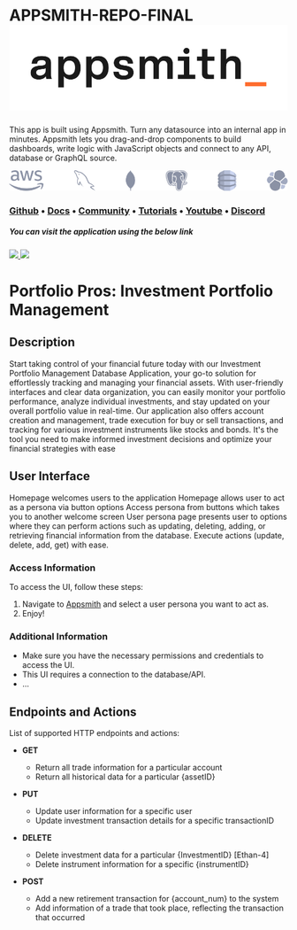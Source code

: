 # APPSMITH-REPO-FINAL![](https://raw.githubusercontent.com/appsmithorg/appsmith/release/static/appsmith_logo_primary.png)

This app is built using Appsmith. Turn any datasource into an internal app in minutes. Appsmith lets you drag-and-drop components to build dashboards, write logic with JavaScript objects and connect to any API, database or GraphQL source.

![](https://raw.githubusercontent.com/appsmithorg/appsmith/release/static/images/integrations.png)

### [Github](https://github.com/appsmithorg/appsmith) • [Docs](https://docs.appsmith.com/?utm_source=github&utm_medium=social&utm_content=appsmith_docs&utm_campaign=null&utm_term=appsmith_docs) • [Community](https://community.appsmith.com/) • [Tutorials](https://github.com/appsmithorg/appsmith/tree/update/readme#tutorials) • [Youtube](https://www.youtube.com/appsmith) • [Discord](https://discord.gg/rBTTVJp)

##### You can visit the application using the below link

###### [![](https://assets.appsmith.com/git-sync/Buttons.svg) ](http://localhost:8080/applications/661c56bc27b62c21c1b62a6d/pages/661c56bc27b62c21c1b62a70) [![](https://assets.appsmith.com/git-sync/Buttons2.svg)](http://localhost:8080/applications/661c56bc27b62c21c1b62a6d/pages/661c56bc27b62c21c1b62a70/edit)

# Portfolio Pros: Investment Portfolio Management 


## Description


Start taking control of your financial future today with our Investment Portfolio Management Database Application, your go-to solution for effortlessly tracking and managing your financial assets. With user-friendly interfaces and clear data organization, you can easily monitor your portfolio performance, analyze individual investments, and stay updated on your overall portfolio value in real-time. Our application also offers account creation and management, trade execution for buy or sell transactions, and tracking for various investment instruments like stocks and bonds. It's the tool you need to make informed investment decisions and optimize your financial strategies with ease


## User Interface


Homepage welcomes users to the application
Homepage allows user to act as a persona via button options
Access persona from buttons which takes you to another welcome screen
User persona page presents user to options where they can perform actions such as updating, deleting, adding, or retrieving financial information from the database.
Execute actions (update, delete, add, get) with ease.




### Access Information


To access the UI, follow these steps:
1. Navigate to [Appsmith](https://appsmith.com) and select a user persona you want to act as.
2. Enjoy!


### Additional Information


- Make sure you have the necessary permissions and credentials to access the UI.
- This UI requires a connection to the database/API.
- ...


## Endpoints and Actions


List of supported HTTP endpoints and actions:


- **GET**
  - Return all trade information for a particular account 
  - Return all historical data for a particular {assetID} 


- **PUT**
  - Update user information for a specific user 
  - Update investment transaction details for a specific transactionID 


- **DELETE**
  - Delete investment data for a particular {InvestmentID} [Ethan-4]
  - Delete instrument information for a specific {instrumentID}


- **POST**
  - Add a new retirement transaction for {account_num} to the system 
  - Add information of a trade that took place, reflecting the transaction that occurred
